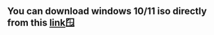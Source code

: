 ## You can download windows 10/11 iso directly from this [link](https://drive.google.com/drive/folders/1xWTDNshCe6K8DrWI-EdUIeMryFNZPtYn?usp=sharing)🪟
